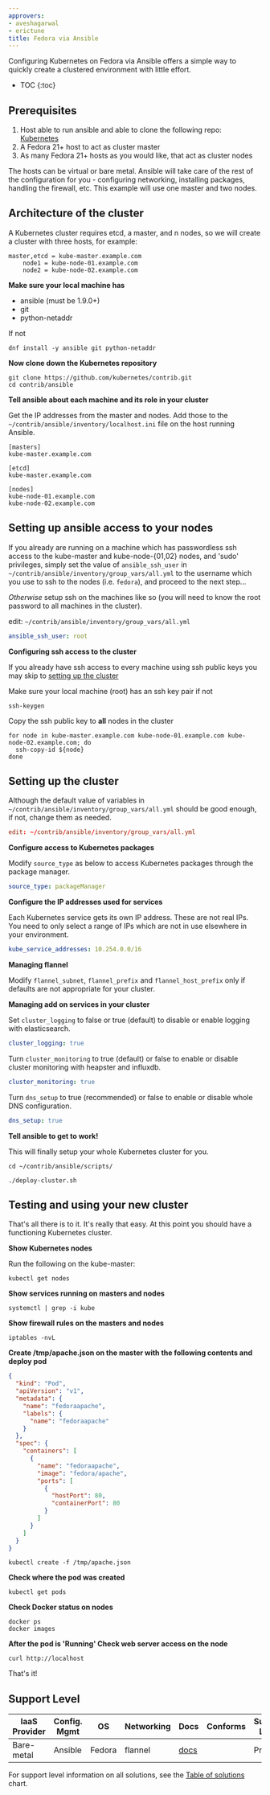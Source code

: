 ```yaml
---
approvers:
- aveshagarwal
- erictune
title: Fedora via Ansible
---
```


Configuring Kubernetes on Fedora via Ansible offers a simple way to quickly create a clustered environment with little effort.

* TOC
{:toc}

## Prerequisites

1. Host able to run ansible and able to clone the following repo: [Kubernetes](https://github.com/kubernetes/kubernetes.git)
2. A Fedora 21+ host to act as cluster master
3. As many Fedora 21+ hosts as you would like, that act as cluster nodes

The hosts can be virtual or bare metal. Ansible will take care of the rest of the configuration for you - configuring networking, installing packages, handling the firewall, etc. This example will use one master and two nodes.

## Architecture of the cluster

A Kubernetes cluster requires etcd, a master, and n nodes, so we will create a cluster with three hosts, for example:

```shell
master,etcd = kube-master.example.com
    node1 = kube-node-01.example.com
    node2 = kube-node-02.example.com
```

**Make sure your local machine has**

 - ansible (must be 1.9.0+)
 - git
 - python-netaddr

If not

```shell
dnf install -y ansible git python-netaddr
```

**Now clone down the Kubernetes repository**

```shell
git clone https://github.com/kubernetes/contrib.git
cd contrib/ansible
```

**Tell ansible about each machine and its role in your cluster**

Get the IP addresses from the master and nodes.  Add those to the `~/contrib/ansible/inventory/localhost.ini` file on the host running Ansible.

```shell
[masters]
kube-master.example.com

[etcd]
kube-master.example.com

[nodes]
kube-node-01.example.com
kube-node-02.example.com
```

## Setting up ansible access to your nodes

If you already are running on a machine which has passwordless ssh access to the kube-master and kube-node-{01,02} nodes, and 'sudo' privileges, simply set the value of `ansible_ssh_user` in `~/contrib/ansible/inventory/group_vars/all.yml` to the username which you use to ssh to the nodes (i.e. `fedora`), and proceed to the next step...

*Otherwise* setup ssh on the machines like so (you will need to know the root password to all machines in the cluster).

edit: `~/contrib/ansible/inventory/group_vars/all.yml`

```yaml
ansible_ssh_user: root
```

**Configuring ssh access to the cluster**

If you already have ssh access to every machine using ssh public keys you may skip to [setting up the cluster](#setting-up-the-cluster)

Make sure your local machine (root) has an ssh key pair if not

```shell
ssh-keygen
```

Copy the ssh public key to **all** nodes in the cluster

```shell
for node in kube-master.example.com kube-node-01.example.com kube-node-02.example.com; do
  ssh-copy-id ${node}
done
```

## Setting up the cluster

Although the default value of variables in `~/contrib/ansible/inventory/group_vars/all.yml` should be good enough, if not, change them as needed.

```conf
edit: ~/contrib/ansible/inventory/group_vars/all.yml
```

**Configure access to Kubernetes packages**

Modify `source_type` as below to access Kubernetes packages through the package manager.

```yaml
source_type: packageManager
```

**Configure the IP addresses used for services**

Each Kubernetes service gets its own IP address.  These are not real IPs.  You need to only select a range of IPs which are not in use elsewhere in your environment.

```yaml
kube_service_addresses: 10.254.0.0/16
```

**Managing flannel**

Modify `flannel_subnet`, `flannel_prefix` and `flannel_host_prefix` only if defaults are not appropriate for your cluster.


**Managing add on services in your cluster**

Set `cluster_logging` to false or true (default) to disable or enable logging with elasticsearch.

```yaml
cluster_logging: true
```

Turn `cluster_monitoring` to true (default) or false to enable or disable cluster monitoring with heapster and influxdb.

```yaml
cluster_monitoring: true
```

Turn `dns_setup` to true (recommended) or false to enable or disable whole DNS configuration.

```yaml
dns_setup: true
```

**Tell ansible to get to work!**

This will finally setup your whole Kubernetes cluster for you.

```shell
cd ~/contrib/ansible/scripts/

./deploy-cluster.sh
```

## Testing and using your new cluster

That's all there is to it.  It's really that easy.  At this point you should have a functioning Kubernetes cluster.

**Show Kubernetes nodes**

Run the following on the kube-master:

```shell
kubectl get nodes
```

**Show services running on masters and nodes**

```shell
systemctl | grep -i kube
```

**Show firewall rules on the masters and nodes**

```shell
iptables -nvL
```

**Create /tmp/apache.json on the master with the following contents and deploy pod**

```json
{
  "kind": "Pod",
  "apiVersion": "v1",
  "metadata": {
    "name": "fedoraapache",
    "labels": {
      "name": "fedoraapache"
    }
  },
  "spec": {
    "containers": [
      {
        "name": "fedoraapache",
        "image": "fedora/apache",
        "ports": [
          {
            "hostPort": 80,
            "containerPort": 80
          }
        ]
      }
    ]
  }
}
```

```shell
kubectl create -f /tmp/apache.json
```

**Check where the pod was created**

```shell
kubectl get pods
```

**Check Docker status on nodes**

```shell
docker ps
docker images
```

**After the pod is 'Running' Check web server access on the node**

```shell
curl http://localhost
```

That's it!

## Support Level


IaaS Provider        | Config. Mgmt | OS     | Networking  | Docs                                              | Conforms | Support Level
-------------------- | ------------ | ------ | ----------  | ---------------------------------------------     | ---------| ----------------------------
Bare-metal           | Ansible      | Fedora | flannel     | [docs](/docs/setup/fedora/fedora_ansible_config)           |          | Project

For support level information on all solutions, see the [Table of solutions](/docs/setup/#table-of-solutions) chart.
